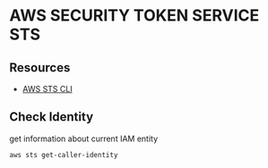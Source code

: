 # AWS SECURITY TOKEN SERVICE STS

## Resources

- [AWS STS CLI](https://docs.aws.amazon.com/cli/latest/reference/sts/)

## Check Identity

get information about current IAM entity

```console
aws sts get-caller-identity
```
